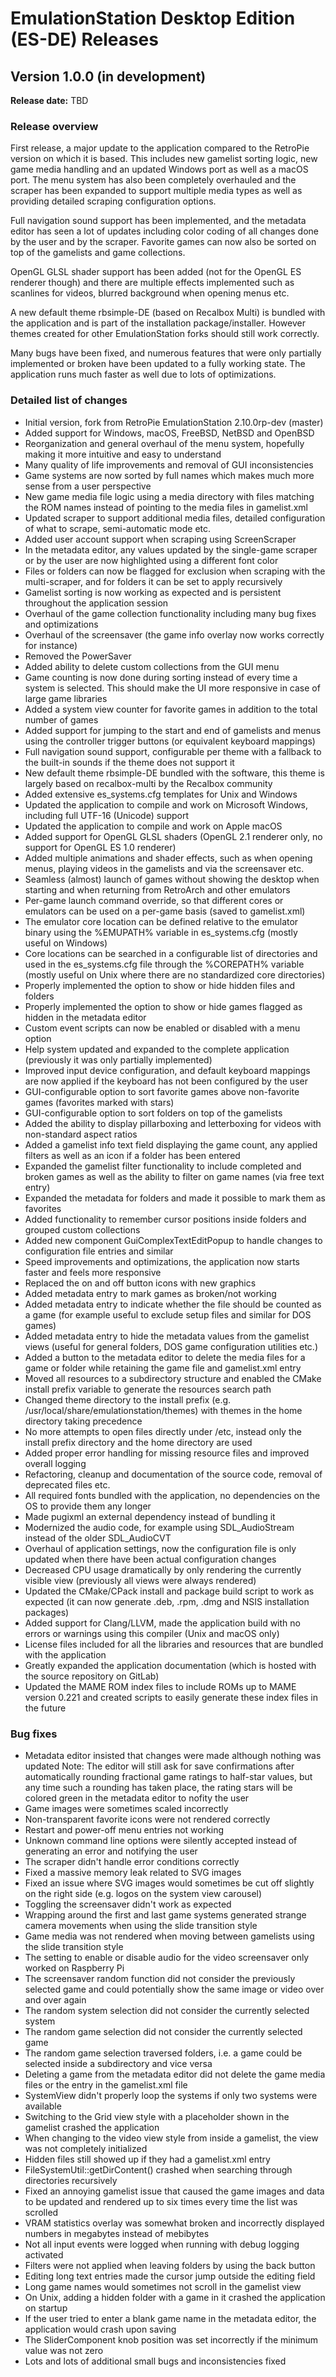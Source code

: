 # EmulationStation Desktop Edition (ES-DE) Releases

## Version 1.0.0 (in development)

**Release date:** TBD

### Release overview

First release, a major update to the application compared to the RetroPie version on which it is based. This includes new gamelist sorting logic, new game media handling and an updated Windows port as well as a macOS port. The menu system has also been completely overhauled and the scraper has been expanded to support multiple media types as well as providing detailed scraping configuration options.

Full navigation sound support has been implemented, and the metadata editor has seen a lot of updates including color coding of all changes done by the user and by the scraper. Favorite games can now also be sorted on top of the gamelists and game collections.

OpenGL GLSL shader support has been added (not for the OpenGL ES renderer though) and there are multiple effects implemented such as scanlines for videos, blurred background when opening menus etc.

A new default theme rbsimple-DE (based on Recalbox Multi) is bundled with the application and is part of the installation package/installer. However themes created for other EmulationStation forks should still work correctly.

Many bugs have been fixed, and numerous features that were only partially implemented or broken have been updated to a fully working state. The application runs much faster as well due to lots of optimizations.

### Detailed list of changes

* Initial version, fork from RetroPie EmulationStation 2.10.0rp-dev (master)
* Added support for Windows, macOS, FreeBSD, NetBSD and OpenBSD
* Reorganization and general overhaul of the menu system, hopefully making it more intuitive and easy to understand
* Many quality of life improvements and removal of GUI inconsistencies
* Game systems are now sorted by full names which makes much more sense from a user perspective
* New game media file logic using a media directory with files matching the ROM names instead of pointing to the media files in gamelist.xml
* Updated scraper to support additional media files, detailed configuration of what to scrape, semi-automatic mode etc.
* Added user account support when scraping using ScreenScraper
* In the metadata editor, any values updated by the single-game scraper or by the user are now highlighted using a different font color
* Files or folders can now be flagged for exclusion when scraping with the multi-scraper, and for folders it can be set to apply recursively
* Gamelist sorting is now working as expected and is persistent throughout the application session
* Overhaul of the game collection functionality including many bug fixes and optimizations
* Overhaul of the screensaver (the game info overlay now works correctly for instance)
* Removed the PowerSaver
* Added ability to delete custom collections from the GUI menu
* Game counting is now done during sorting instead of every time a system is selected. This should make the UI more responsive in case of large game libraries
* Added a system view counter for favorite games in addition to the total number of games
* Added support for jumping to the start and end of gamelists and menus using the controller trigger buttons (or equivalent keyboard mappings)
* Full navigation sound support, configurable per theme with a fallback to the built-in sounds if the theme does not support it
* New default theme rbsimple-DE bundled with the software, this theme is largely based on recalbox-multi by the Recalbox community
* Added extensive es_systems.cfg templates for Unix and Windows
* Updated the application to compile and work on Microsoft Windows, including full UTF-16 (Unicode) support
* Updated the application to compile and work on Apple macOS
* Added support for OpenGL GLSL shaders (OpenGL 2.1 renderer only, no support for OpenGL ES 1.0 renderer)
* Added multiple animations and shader effects, such as when opening menus, playing videos in the gamelists and via the screensaver etc.
* Seamless (almost) launch of games without showing the desktop when starting and when returning from RetroArch and other emulators
* Per-game launch command override, so that different cores or emulators can be used on a per-game basis (saved to gamelist.xml)
* The emulator core location can be defined relative to the emulator binary using the %EMUPATH% variable in es_systems.cfg (mostly useful on Windows)
* Core locations can be searched in a configurable list of directories and used in the es_systems.cfg file through the %COREPATH% variable (mostly useful on Unix where there are no standardized core directories)
* Properly implemented the option to show or hide hidden files and folders
* Properly implemented the option to show or hide games flagged as hidden in the metadata editor
* Custom event scripts can now be enabled or disabled with a menu option
* Help system updated and expanded to the complete application (previously it was only partially implemented)
* Improved input device configuration, and default keyboard mappings are now applied if the keyboard has not been configured by the user
* GUI-configurable option to sort favorite games above non-favorite games (favorites marked with stars)
* GUI-configurable option to sort folders on top of the gamelists
* Added the ability to display pillarboxing and letterboxing for videos with non-standard aspect ratios
* Added a gamelist info text field displaying the game count, any applied filters as well as an icon if a folder has been entered
* Expanded the gamelist filter functionality to include completed and broken games as well as the ability to filter on game names (via free text entry)
* Expanded the metadata for folders and made it possible to mark them as favorites
* Added functionality to remember cursor positions inside folders and grouped custom collections
* Added new component GuiComplexTextEditPopup to handle changes to configuration file entries and similar
* Speed improvements and optimizations, the application now starts faster and feels more responsive
* Replaced the on and off button icons with new graphics
* Added metadata entry to mark games as broken/not working
* Added metadata entry to indicate whether the file should be counted as a game (for example useful to exclude setup files and similar for DOS games)
* Added metadata entry to hide the metadata values from the gamelist views (useful for general folders, DOS game configuration utilities etc.)
* Added a button to the metadata editor to delete the media files for a game or folder while retaining the game file and gamelist.xml entry
* Moved all resources to a subdirectory structure and enabled the CMake install prefix variable to generate the resources search path
* Changed theme directory to the install prefix (e.g. /usr/local/share/emulationstation/themes) with themes in the home directory taking precedence
* No more attempts to open files directly under /etc, instead only the install prefix directory and the home directory are used
* Added proper error handling for missing resource files and improved overall logging
* Refactoring, cleanup and documentation of the source code, removal of deprecated files etc.
* All required fonts bundled with the application, no dependencies on the OS to provide them any longer
* Made pugixml an external dependency instead of bundling it
* Modernized the audio code, for example using SDL_AudioStream instead of the older SDL_AudioCVT
* Overhaul of application settings, now the configuration file is only updated when there have been actual configuration changes
* Decreased CPU usage dramatically by only rendering the currently visible view (previously all views were always rendered)
* Updated the CMake/CPack install and package build script to work as expected (it can now generate .deb, .rpm, .dmg and NSIS installation packages)
* Added support for Clang/LLVM, made the application build with no errors or warnings using this compiler (Unix and macOS only)
* License files included for all the libraries and resources that are bundled with the application
* Greatly expanded the application documentation (which is hosted with the source repository on GitLab)
* Updated the MAME ROM index files to include ROMs up to MAME version 0.221 and created scripts to easily generate these index files in the future

### Bug fixes

* Metadata editor insisted that changes were made although nothing was updated
  Note: The editor will still ask for save confirmations after automatically rounding fractional game ratings to half-star values, but any time such a rounding has taken place, the rating stars will be colored green in the metadata editor to nofity the user
* Game images were sometimes scaled incorrectly
* Non-transparent favorite icons were not rendered correctly
* Restart and power-off menu entries not working
* Unknown command line options were silently accepted instead of generating an error and notifying the user
* The scraper didn't handle error conditions correctly
* Fixed a massive memory leak related to SVG images
* Fixed an issue where SVG images would sometimes be cut off slightly on the right side (e.g. logos on the system view carousel)
* Toggling the screensaver didn't work as expected
* Wrapping around the first and last game systems generated strange camera movements when using the slide transition style
* Game media was not rendered when moving between gamelists using the slide transition style
* The setting to enable or disable audio for the video screensaver only worked on Raspberry Pi
* The screensaver random function did not consider the previously selected game and could potentially show the same image or video over and over again
* The random system selection did not consider the currently selected system
* The random game selection did not consider the currently selected game
* The random game selection traversed folders, i.e. a game could be selected inside a subdirectory and vice versa
* Deleting a game from the metadata editor did not delete the game media files or the entry in the gamelist.xml file
* SystemView didn't properly loop the systems if only two systems were available
* Switching to the Grid view style with a placeholder shown in the gamelist crashed the application
* When changing to the video view style from inside a gamelist, the view was not completely initialized
* Hidden files still showed up if they had a gamelist.xml entry
* FileSystemUtil::getDirContent() crashed when searching through directories recursively
* Fixed an annoying gamelist issue that caused the game images and data to be updated and rendered up to six times every time the list was scrolled
* VRAM statistics overlay was somewhat broken and incorrectly displayed numbers in megabytes instead of mebibytes
* Not all input events were logged when running with debug logging activated
* Filters were not applied when leaving folders by using the back button
* Editing long text entries made the cursor jump outside the editing field
* Long game names would sometimes not scroll in the gamelist view
* On Unix, adding a hidden folder with a game in it crashed the application on startup
* If the user tried to enter a blank game name in the metadata editor, the application would crash upon saving
* The SliderComponent knob position was set incorrectly if the minimum value was not zero
* Lots and lots of additional small bugs and inconsistencies fixed
